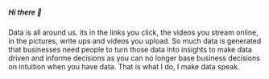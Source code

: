 ##### Hi there 👋 
Data is all around us. its in the links you click, the videos you stream online, in the pictures, write ups and videos you upload.
So much data is generated that businesses need people to turn those data into insights to make data driven and informe decisions as you can no longer base
business decisions on intuition when you have data.
That is what I do, I make data speak.
<!--
**didi-hub97/didi-hub97** is a ✨ _special_ ✨ repository because its `README.md` (this file) appears on your GitHub profile.

Here are some ideas to get you started:

- 🔭 I’m currently working on ...
- 🌱 I’m currently learning ...
- 👯 I’m looking to collaborate on ...
- 🤔 I’m looking for help with ...
- 💬 Ask me about ...
- 📫 How to reach me: ...
- 😄 Pronouns: She/her
- ⚡ Fun fact: ...
-->
